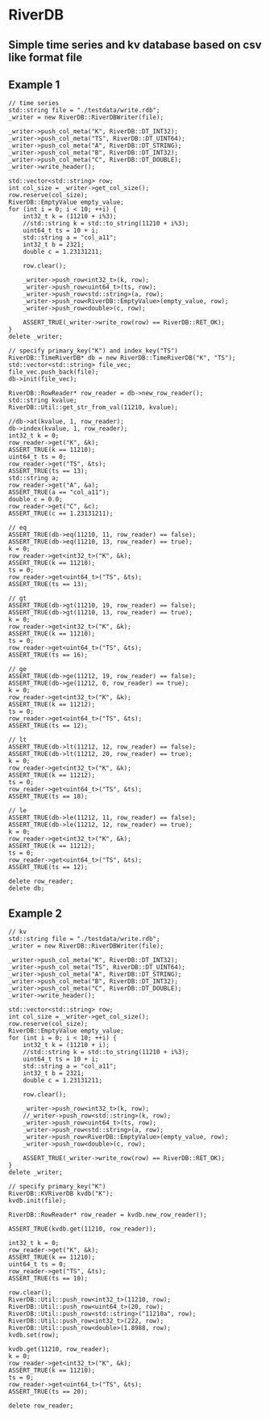 # RiverDB## Simple time series and kv database based on csv like format file  ## Example 1    // time series    std::string file = "./testdata/write.rdb";    _writer = new RiverDB::RiverDBWriter(file);    _writer->push_col_meta("K", RiverDB::DT_INT32);    _writer->push_col_meta("TS", RiverDB::DT_UINT64);    _writer->push_col_meta("A", RiverDB::DT_STRING);    _writer->push_col_meta("B", RiverDB::DT_INT32);    _writer->push_col_meta("C", RiverDB::DT_DOUBLE);    _writer->write_header();    std::vector<std::string> row;    int col_size = _writer->get_col_size();    row.reserve(col_size);    RiverDB::EmptyValue empty_value;    for (int i = 0; i < 10; ++i) {        int32_t k = (11210 + i%3);        //std::string k = std::to_string(11210 + i%3);        uint64_t ts = 10 + i;        std::string a = "col_a11";        int32_t b = 2321;        double c = 1.23131211;        row.clear();        _writer->push_row<int32_t>(k, row);        _writer->push_row<uint64_t>(ts, row);        _writer->push_row<std::string>(a, row);        _writer->push_row<RiverDB::EmptyValue>(empty_value, row);        _writer->push_row<double>(c, row);        ASSERT_TRUE(_writer->write_row(row) == RiverDB::RET_OK);     }    delete _writer;    // specify primary_key("K") and index_key("TS")    RiverDB::TimeRiverDB* db = new RiverDB::TimeRiverDB("K", "TS");    std::vector<std::string> file_vec;    file_vec.push_back(file);    db->init(file_vec);    RiverDB::RowReader* row_reader = db->new_row_reader();    std::string kvalue;     RiverDB::Util::get_str_from_val(11210, kvalue);    //db->at(kvalue, 1, row_reader);    db->index(kvalue, 1, row_reader);    int32_t k = 0;    row_reader->get("K", &k);    ASSERT_TRUE(k == 11210);    uint64_t ts = 0;    row_reader->get("TS", &ts);    ASSERT_TRUE(ts == 13);    std::string a;    row_reader->get("A", &a);    ASSERT_TRUE(a == "col_a11");    double c = 0.0;    row_reader->get("C", &c);    ASSERT_TRUE(c == 1.23131211);    // eq     ASSERT_TRUE(db->eq(11210, 11, row_reader) == false);    ASSERT_TRUE(db->eq(11210, 13, row_reader) == true);    k = 0;    row_reader->get<int32_t>("K", &k);    ASSERT_TRUE(k == 11210);    ts = 0;    row_reader->get<uint64_t>("TS", &ts);    ASSERT_TRUE(ts == 13);    // gt    ASSERT_TRUE(db->gt(11210, 19, row_reader) == false);    ASSERT_TRUE(db->gt(11210, 13, row_reader) == true);    k = 0;    row_reader->get<int32_t>("K", &k);    ASSERT_TRUE(k == 11210);    ts = 0;    row_reader->get<uint64_t>("TS", &ts);    ASSERT_TRUE(ts == 16);    // ge    ASSERT_TRUE(db->ge(11212, 19, row_reader) == false);    ASSERT_TRUE(db->ge(11212, 0, row_reader) == true);    k = 0;    row_reader->get<int32_t>("K", &k);    ASSERT_TRUE(k == 11212);    ts = 0;    row_reader->get<uint64_t>("TS", &ts);    ASSERT_TRUE(ts == 12);    // lt    ASSERT_TRUE(db->lt(11212, 12, row_reader) == false);    ASSERT_TRUE(db->lt(11212, 20, row_reader) == true);    k = 0;    row_reader->get<int32_t>("K", &k);    ASSERT_TRUE(k == 11212);    ts = 0;    row_reader->get<uint64_t>("TS", &ts);    ASSERT_TRUE(ts == 18);    // le    ASSERT_TRUE(db->le(11212, 11, row_reader) == false);    ASSERT_TRUE(db->le(11212, 12, row_reader) == true);    k = 0;    row_reader->get<int32_t>("K", &k);    ASSERT_TRUE(k == 11212);    ts = 0;    row_reader->get<uint64_t>("TS", &ts);    ASSERT_TRUE(ts == 12);    delete row_reader;    delete db;## Example 2    // kv    std::string file = "./testdata/write.rdb";    _writer = new RiverDB::RiverDBWriter(file);    _writer->push_col_meta("K", RiverDB::DT_INT32);    _writer->push_col_meta("TS", RiverDB::DT_UINT64);    _writer->push_col_meta("A", RiverDB::DT_STRING);    _writer->push_col_meta("B", RiverDB::DT_INT32);    _writer->push_col_meta("C", RiverDB::DT_DOUBLE);    _writer->write_header();    std::vector<std::string> row;    int col_size = _writer->get_col_size();    row.reserve(col_size);    RiverDB::EmptyValue empty_value;    for (int i = 0; i < 10; ++i) {        int32_t k = (11210 + i);        //std::string k = std::to_string(11210 + i%3);        uint64_t ts = 10 + i;        std::string a = "col_a11";        int32_t b = 2321;        double c = 1.23131211;        row.clear();        _writer->push_row<int32_t>(k, row);        //_writer->push_row<std::string>(k, row);        _writer->push_row<uint64_t>(ts, row);        _writer->push_row<std::string>(a, row);        _writer->push_row<RiverDB::EmptyValue>(empty_value, row);        _writer->push_row<double>(c, row);        ASSERT_TRUE(_writer->write_row(row) == RiverDB::RET_OK);     }    delete _writer;    // specify primary_key("K")    RiverDB::KVRiverDB kvdb("K");    kvdb.init(file);    RiverDB::RowReader* row_reader = kvdb.new_row_reader();        ASSERT_TRUE(kvdb.get(11210, row_reader));     int32_t k = 0;    row_reader->get("K", &k);    ASSERT_TRUE(k == 11210);    uint64_t ts = 0;    row_reader->get("TS", &ts);    ASSERT_TRUE(ts == 10);    row.clear();    RiverDB::Util::push_row<int32_t>(11210, row);    RiverDB::Util::push_row<uint64_t>(20, row);    RiverDB::Util::push_row<std::string>("11210a", row);    RiverDB::Util::push_row<int32_t>(222, row);    RiverDB::Util::push_row<double>(1.8988, row);    kvdb.set(row);    kvdb.get(11210, row_reader);    k = 0;    row_reader->get<int32_t>("K", &k);    ASSERT_TRUE(k == 11210);    ts = 0;    row_reader->get<uint64_t>("TS", &ts);    ASSERT_TRUE(ts == 20);    delete row_reader;